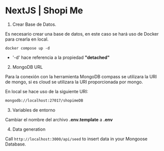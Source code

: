 # NextJS | Shopi Me

1. Crear Base de Datos.

Es necesario crear una base de datos, en este caso se hará uso de Docker para crearla en local.

```text
docker compose up -d
```

* '-d' hace referencia a la propiedad __"detached"__ 

2. MongoDB URL

Para la conexión con la herramienta MongoDB compass se utilizara la URI de mongo, si es cloud se utilizara la URI proporcionada por mongo.

En local se hace uso de la siguiente URI:

```bash
mongodb://localhost:27017/shopimeDB
```
3. Variables de entorno

Cambiar el nombre del archivo __.env.template__ a __.env__

4. Data generation

Call ```http://localhost:3000/api/seed``` to insert data in your Mongoose Database.